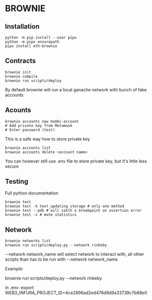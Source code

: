 # BROWNIE

## Installation

```
python -m pip install --user pipx
python -m pipx ensurepath
pipx install eth-brownie
```

## Contracts

```
brownie init
brownie compile
brownie run scripts/deploy
```

By default brownie will run a local ganache network with bunch of fake accounts

## Acounts

```
brownie accounts new bombi-account
# Add private key from Metamask
# Enter password (test)
```

This is a safe way how to store private key

```
brownie accounts list
brownie accounts delete <account name>
```

You can however still use .env file to store private key, but it's little less secure

## Testing

Full python documentation

```
brownie test
brownie test -k test_updating_storage # only one method
brownie test --pdb # will catch a breakpoint on assertion error
brownie test -s # mote statistics
```

## Network

```
brownie networks list
brownie run scripts/deploy.py --network rinkeby
```

--network network_name will select network to interact with, all other scripts than has to be run with --network network_name

Example:

brownie run scripts/deploy.py --network rinkeby

in .env: export WEB3_INFURA_PROJECT_ID=4ce2896ad2ed476d9d9a33739c7b88e0
